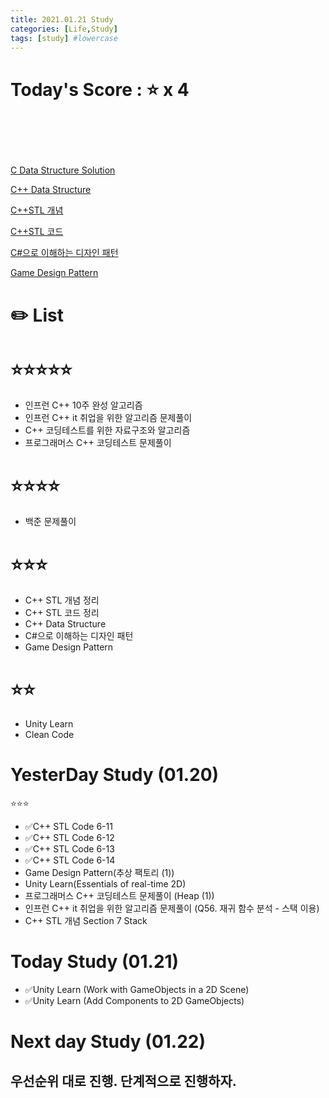 ```yaml
---
title: 2021.01.21 Study
categories: [Life,Study]
tags: [study] #lowercase    
---
```



# Today's Score : ⭐ x 4 　　　　　　　　　　　　　　　　　　　　
　　　　　　　　　　　　　　　　　　　　　　　　　　　　　　　　　　　
　　　　　　　　　　　　　　　　　　　　　　　　　　　　　　　　　　　

[C Data Structure Solution](https://calm-price-43a.notion.site/C-c4cb80a108c94bef8b202c0c7624ebfc) 

[C++ Data Structure](https://calm-price-43a.notion.site/C-47080a1873b54a3a8b6d89925d84e024)

[C++STL 개념](https://calm-price-43a.notion.site/C-STL-ab095ae38f8e4fcbad549aec64bb9ba6) 

[C++STL 코드](https://calm-price-43a.notion.site/C-STL-f016394a615d4abab4894264627aeb5c) 

[C#으로 이해하는 디자인 패턴](https://calm-price-43a.notion.site/C-fe83d437eee04341b345f9908fb66a23) 

[Game Design Pattern](https://github.com/Milk377/GameDesignPattern)


# ✏️ List

# ⭐⭐⭐⭐⭐
- 인프런 C++ 10주 완성 알고리즘
- 인프런 C++ it 취업을 위한 알고리즘 문제풀이
- C++ 코딩테스트를 위한 자료구조와 알고리즘
- 프로그래머스 C++ 코딩테스트 문제풀이

# ⭐⭐⭐⭐
- 백준 문제풀이

# ⭐⭐⭐
- C++ STL 개념 정리
- C++ STL 코드 정리
- C++ Data Structure
- C#으로 이해하는 디자인 패턴
- Game Design Pattern

# ⭐⭐
- Unity Learn
- Clean Code


# YesterDay Study (01.20)
⭐⭐⭐
- ✅C++ STL Code 6-11
- ✅C++ STL Code 6-12
- ✅C++ STL Code 6-13
- ✅C++ STL Code 6-14
- Game Design Pattern(추상 팩토리 (1))
- Unity Learn(Essentials of real-time 2D)
- 프로그래머스 C++ 코딩테스트 문제풀이 (Heap (1))
- 인프런 C++ it 취업을 위한 알고리즘 문제풀이 (Q56. 재귀 함수 분석 - 스택 이용)
- C++ STL 개념 Section 7 Stack


# Today Study (01.21)
- ✅Unity Learn (Work with GameObjects in a 2D Scene)
- ✅Unity Learn (Add Components to 2D GameObjects)




# Next day Study (01.22)
## 우선순위 대로 진행. 단계적으로 진행하자.

